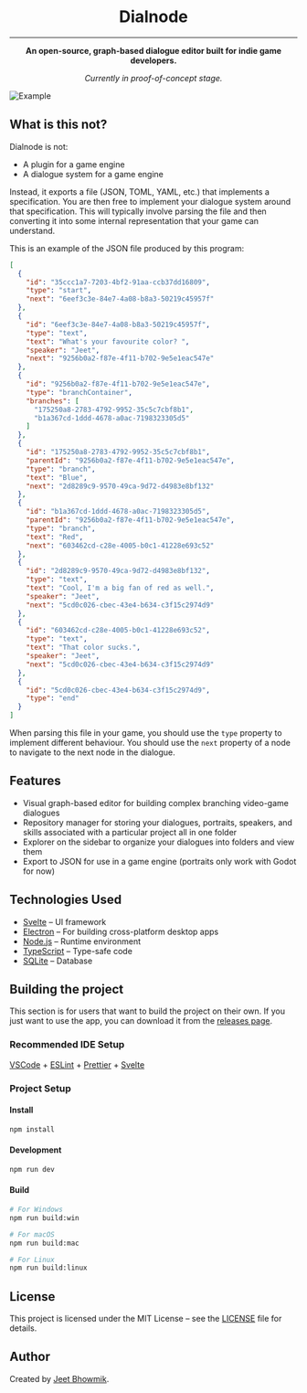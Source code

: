<h1 align="center">Dialnode</h1>
<hr>

<p align="center"><strong>An open-source, graph-based dialogue editor built for indie game developers.</strong></p>
<p align="center"><em>Currently in proof-of-concept stage.</em></p>

<img src="./images/example.gif" alt="Example" />

## What is this not?
Dialnode is not:
- A plugin for a game engine
- A dialogue system for a game engine

Instead, it exports a file (JSON, TOML, YAML, etc.) that implements a specification. You are then free to implement your dialogue system around that specification. This will typically involve parsing the file and then converting it into some internal representation that your game can understand. 

This is an example of the JSON file produced by this program: 
```json
[
  {
    "id": "35ccc1a7-7203-4bf2-91aa-ccb37dd16809",
    "type": "start",
    "next": "6eef3c3e-84e7-4a08-b8a3-50219c45957f"
  },
  {
    "id": "6eef3c3e-84e7-4a08-b8a3-50219c45957f",
    "type": "text",
    "text": "What's your favourite color? ",
    "speaker": "Jeet",
    "next": "9256b0a2-f87e-4f11-b702-9e5e1eac547e"
  },
  {
    "id": "9256b0a2-f87e-4f11-b702-9e5e1eac547e",
    "type": "branchContainer",
    "branches": [
      "175250a8-2783-4792-9952-35c5c7cbf8b1",
      "b1a367cd-1ddd-4678-a0ac-7198323305d5"
    ]
  },
  {
    "id": "175250a8-2783-4792-9952-35c5c7cbf8b1",
    "parentId": "9256b0a2-f87e-4f11-b702-9e5e1eac547e",
    "type": "branch",
    "text": "Blue",
    "next": "2d8289c9-9570-49ca-9d72-d4983e8bf132"
  },
  {
    "id": "b1a367cd-1ddd-4678-a0ac-7198323305d5",
    "parentId": "9256b0a2-f87e-4f11-b702-9e5e1eac547e",
    "type": "branch",
    "text": "Red",
    "next": "603462cd-c28e-4005-b0c1-41228e693c52"
  },
  {
    "id": "2d8289c9-9570-49ca-9d72-d4983e8bf132",
    "type": "text",
    "text": "Cool, I'm a big fan of red as well.",
    "speaker": "Jeet",
    "next": "5cd0c026-cbec-43e4-b634-c3f15c2974d9"
  },
  {
    "id": "603462cd-c28e-4005-b0c1-41228e693c52",
    "type": "text",
    "text": "That color sucks.",
    "speaker": "Jeet",
    "next": "5cd0c026-cbec-43e4-b634-c3f15c2974d9"
  },
  {
    "id": "5cd0c026-cbec-43e4-b634-c3f15c2974d9",
    "type": "end"
  }
]
```

When parsing this file in your game, you should use the `type` property to implement different behaviour. You should use the `next` property of a node to navigate to the next node in the dialogue. 

## Features
- Visual graph-based editor for building complex branching video-game dialogues
- Repository manager for storing your dialogues, portraits, speakers, and skills associated with a particular project all in one folder
- Explorer on the sidebar to organize your dialogues into folders and view them
- Export to JSON for use in a game engine (portraits only work with Godot for now)


## Technologies Used
- [Svelte](https://svelte.dev/) – UI framework
- [Electron](https://www.electronjs.org/) – For building cross-platform desktop apps
- [Node.js](https://nodejs.org/) – Runtime environment
- [TypeScript](https://www.typescriptlang.org/) – Type-safe code
- [SQLite](https://www.sqlite.org/) – Database

## Building the project
This section is for users that want to build the project on their own. If you just want to use the app, you can download it from the [releases page](https://github.com/jeetbhow/dialnode/releases).

### Recommended IDE Setup

[VSCode](https://code.visualstudio.com/) + [ESLint](https://marketplace.visualstudio.com/items?itemName=dbaeumer.vscode-eslint) + [Prettier](https://marketplace.visualstudio.com/items?itemName=esbenp.prettier-vscode) + [Svelte](https://marketplace.visualstudio.com/items?itemName=svelte.svelte-vscode)

### Project Setup

#### Install

```bash
npm install
```

#### Development

```bash
npm run dev
```

#### Build

```bash
# For Windows
npm run build:win

# For macOS
npm run build:mac

# For Linux
npm run build:linux
```

## License
This project is licensed under the MIT License – see the [LICENSE](LICENSE) file for details.

## Author
Created by [Jeet Bhowmik](https://github.com/jeetbhow).